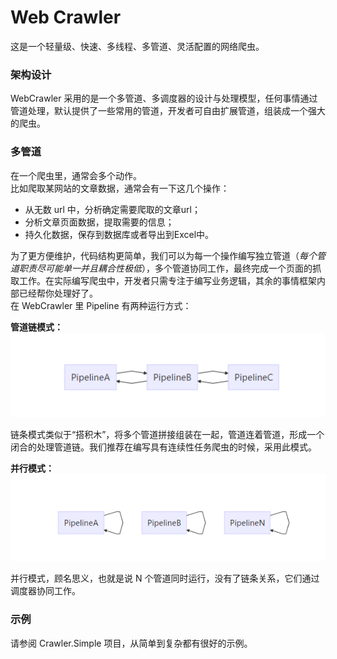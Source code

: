 # Web Crawler
这是一个轻量级、快速、多线程、多管道、灵活配置的网络爬虫。
### 架构设计
WebCrawler 采用的是一个多管道、多调度器的设计与处理模型，任何事情通过管道处理，默认提供了一些常用的管道，开发者可自由扩展管道，组装成一个强大的爬虫。

### 多管道
在一个爬虫里，通常会多个动作。  
比如爬取某网站的文章数据，通常会有一下这几个操作：
- 从无数 url 中，分析确定需要爬取的文章url；
- 分析文章页面数据，提取需要的信息；
- 持久化数据，保存到数据库或者导出到Excel中。  

为了更方便维护，代码结构更简单，我们可以为每一个操作编写独立管道（*每个管道职责尽可能单一并且耦合性极低*），多个管道协同工作，最终完成一个页面的抓取工作。在实际编写爬虫中，开发者只需专注于编写业务逻辑，其余的事情框架内部已经帮你处理好了。  
在 WebCrawler 里 Pipeline 有两种运行方式：  

**管道链模式：**  
![chain mode](chain.png)  

链条模式类似于“搭积木”，将多个管道拼接组装在一起，管道连着管道，形成一个闭合的处理管道链。我们推荐在编写具有连续性任务爬虫的时候，采用此模式。

**并行模式：**  
![chain mode](parallel.png)  

并行模式，顾名思义，也就是说 N 个管道同时运行，没有了链条关系，它们通过调度器协同工作。

### 示例
请参阅 Crawler.Simple 项目，从简单到复杂都有很好的示例。
